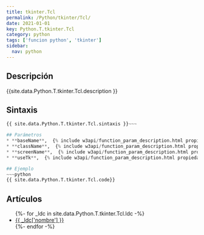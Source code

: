 ```yaml
---
title: tkinter.Tcl
permalink: /Python/tkinter/Tcl/
date: 2021-01-01
key: Python.T.tkinter.Tcl
category: python
tags: ['funcion python', 'tkinter']
sidebar: 
  nav: python
---
```


## Descripción
{{site.data.Python.T.tkinter.Tcl.description }}

## Sintaxis
~~~python
{{ site.data.Python.T.tkinter.Tcl.sintaxis }}~~~

## Parámetros
* **baseName**,  {% include w3api/function_param_description.html propiedad=site.data.Python.T.tkinter.Tcl valor="baseName" %}
* **className**,  {% include w3api/function_param_description.html propiedad=site.data.Python.T.tkinter.Tcl valor="className" %}
* **screenName**,  {% include w3api/function_param_description.html propiedad=site.data.Python.T.tkinter.Tcl valor="screenName" %}
* **useTk**,  {% include w3api/function_param_description.html propiedad=site.data.Python.T.tkinter.Tcl valor="useTk" %}

## Ejemplo
~~~python
{{ site.data.Python.T.tkinter.Tcl.code}}
~~~

## Artículos
<ul>
{%- for _ldc in site.data.Python.T.tkinter.Tcl.ldc -%}
   <li>
       <a href="{{_ldc['url'] }}">{{ _ldc['nombre'] }}</a>
   </li>
{%- endfor -%}
</ul>
